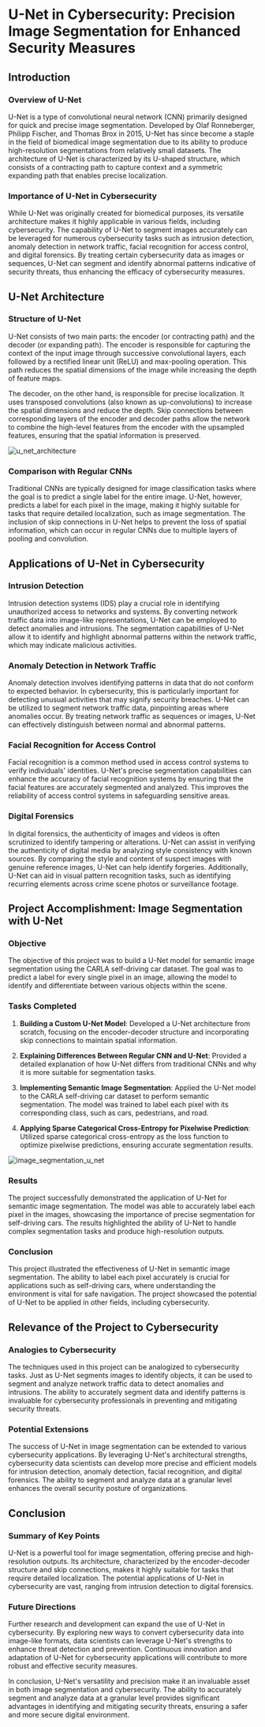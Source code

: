 # U-Net in Cybersecurity: Precision Image Segmentation for Enhanced Security Measures

## Introduction

### Overview of U-Net

U-Net is a type of convolutional neural network (CNN) primarily designed for quick and precise image segmentation. Developed by Olaf Ronneberger, Philipp Fischer, and Thomas Brox in 2015, U-Net has since become a staple in the field of biomedical image segmentation due to its ability to produce high-resolution segmentations from relatively small datasets. The architecture of U-Net is characterized by its U-shaped structure, which consists of a contracting path to capture context and a symmetric expanding path that enables precise localization.

### Importance of U-Net in Cybersecurity

While U-Net was originally created for biomedical purposes, its versatile architecture makes it highly applicable in various fields, including cybersecurity. The capability of U-Net to segment images accurately can be leveraged for numerous cybersecurity tasks such as intrusion detection, anomaly detection in network traffic, facial recognition for access control, and digital forensics. By treating certain cybersecurity data as images or sequences, U-Net can segment and identify abnormal patterns indicative of security threats, thus enhancing the efficacy of cybersecurity measures.

## U-Net Architecture

### Structure of U-Net

U-Net consists of two main parts: the encoder (or contracting path) and the decoder (or expanding path). The encoder is responsible for capturing the context of the input image through successive convolutional layers, each followed by a rectified linear unit (ReLU) and max-pooling operation. This path reduces the spatial dimensions of the image while increasing the depth of feature maps.

The decoder, on the other hand, is responsible for precise localization. It uses transposed convolutions (also known as up-convolutions) to increase the spatial dimensions and reduce the depth. Skip connections between corresponding layers of the encoder and decoder paths allow the network to combine the high-level features from the encoder with the upsampled features, ensuring that the spatial information is preserved.

![u_net_architecture](img/u-net-architecture.png)

### Comparison with Regular CNNs

Traditional CNNs are typically designed for image classification tasks where the goal is to predict a single label for the entire image. U-Net, however, predicts a label for each pixel in the image, making it highly suitable for tasks that require detailed localization, such as image segmentation. The inclusion of skip connections in U-Net helps to prevent the loss of spatial information, which can occur in regular CNNs due to multiple layers of pooling and convolution.

## Applications of U-Net in Cybersecurity

### Intrusion Detection

Intrusion detection systems (IDS) play a crucial role in identifying unauthorized access to networks and systems. By converting network traffic data into image-like representations, U-Net can be employed to detect anomalies and intrusions. The segmentation capabilities of U-Net allow it to identify and highlight abnormal patterns within the network traffic, which may indicate malicious activities.

### Anomaly Detection in Network Traffic

Anomaly detection involves identifying patterns in data that do not conform to expected behavior. In cybersecurity, this is particularly important for detecting unusual activities that may signify security breaches. U-Net can be utilized to segment network traffic data, pinpointing areas where anomalies occur. By treating network traffic as sequences or images, U-Net can effectively distinguish between normal and abnormal patterns.

### Facial Recognition for Access Control

Facial recognition is a common method used in access control systems to verify individuals' identities. U-Net's precise segmentation capabilities can enhance the accuracy of facial recognition systems by ensuring that the facial features are accurately segmented and analyzed. This improves the reliability of access control systems in safeguarding sensitive areas.

### Digital Forensics

In digital forensics, the authenticity of images and videos is often scrutinized to identify tampering or alterations. U-Net can assist in verifying the authenticity of digital media by analyzing style consistency with known sources. By comparing the style and content of suspect images with genuine reference images, U-Net can help identify forgeries. Additionally, U-Net can aid in visual pattern recognition tasks, such as identifying recurring elements across crime scene photos or surveillance footage.

## Project Accomplishment: Image Segmentation with U-Net

### Objective

The objective of this project was to build a U-Net model for semantic image segmentation using the CARLA self-driving car dataset. The goal was to predict a label for every single pixel in an image, allowing the model to identify and differentiate between various objects within the scene.

### Tasks Completed

1. **Building a Custom U-Net Model**: Developed a U-Net architecture from scratch, focusing on the encoder-decoder structure and incorporating skip connections to maintain spatial information.

2. **Explaining Differences Between Regular CNN and U-Net**: Provided a detailed explanation of how U-Net differs from traditional CNNs and why it is more suitable for segmentation tasks.

3. **Implementing Semantic Image Segmentation**: Applied the U-Net model to the CARLA self-driving car dataset to perform semantic segmentation. The model was trained to label each pixel with its corresponding class, such as cars, pedestrians, and road.

4. **Applying Sparse Categorical Cross-Entropy for Pixelwise Prediction**: Utilized sparse categorical cross-entropy as the loss function to optimize pixelwise predictions, ensuring accurate segmentation results.

![image_segmentation_u_net](img/image_segmentation_u_net.png)

### Results

The project successfully demonstrated the application of U-Net for semantic image segmentation. The model was able to accurately label each pixel in the images, showcasing the importance of precise segmentation for self-driving cars. The results highlighted the ability of U-Net to handle complex segmentation tasks and produce high-resolution outputs.

### Conclusion

This project illustrated the effectiveness of U-Net in semantic image segmentation. The ability to label each pixel accurately is crucial for applications such as self-driving cars, where understanding the environment is vital for safe navigation. The project showcased the potential of U-Net to be applied in other fields, including cybersecurity.

## Relevance of the Project to Cybersecurity

### Analogies to Cybersecurity

The techniques used in this project can be analogized to cybersecurity tasks. Just as U-Net segments images to identify objects, it can be used to segment and analyze network traffic data to detect anomalies and intrusions. The ability to accurately segment data and identify patterns is invaluable for cybersecurity professionals in preventing and mitigating security threats.

### Potential Extensions

The success of U-Net in image segmentation can be extended to various cybersecurity applications. By leveraging U-Net's architectural strengths, cybersecurity data scientists can develop more precise and efficient models for intrusion detection, anomaly detection, facial recognition, and digital forensics. The ability to segment and analyze data at a granular level enhances the overall security posture of organizations.

## Conclusion

### Summary of Key Points

U-Net is a powerful tool for image segmentation, offering precise and high-resolution outputs. Its architecture, characterized by the encoder-decoder structure and skip connections, makes it highly suitable for tasks that require detailed localization. The potential applications of U-Net in cybersecurity are vast, ranging from intrusion detection to digital forensics.

### Future Directions

Further research and development can expand the use of U-Net in cybersecurity. By exploring new ways to convert cybersecurity data into image-like formats, data scientists can leverage U-Net's strengths to enhance threat detection and prevention. Continuous innovation and adaptation of U-Net for cybersecurity applications will contribute to more robust and effective security measures.

In conclusion, U-Net's versatility and precision make it an invaluable asset in both image segmentation and cybersecurity. The ability to accurately segment and analyze data at a granular level provides significant advantages in identifying and mitigating security threats, ensuring a safer and more secure digital environment.
